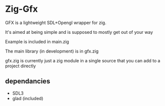 # Zig-Gfx

GFX is a lightweight SDL+Opengl wrapper for zig.

It's aimed at being simple and is supposed to mostly get out of your way

Example is included in main.zig

The main library (in development) is in gfx.zig

gfx.zig is currently just a zig module in a single source that you can add to a project directly

## dependancies
* SDL3
* glad (included)